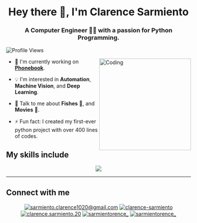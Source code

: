 <h1 align="center"> Hey there 👋, I'm Clarence Sarmiento </h1>
<h3 align="center"> A Computer Engineer 👨‍💻 with a passion for Python Programming. </h3>

![Profile Views](https://komarev.com/ghpvc/?username=clarencesarmiento&style=plastic)

<img align="right" alt="Coding" width="250" src="https://media.giphy.com/media/qgQUggAC3Pfv687qPC/giphy.gif"> 

- 🔭 I'm currently working on **[Phonebook](https://github.com/clarencesarmiento/Phonebook)**.
  
- 💡 I'm interested in **Automation**, **Machine Vision**, and **Deep Learning**.
  
- 💬 Talk to me about **Fishes** 🐠, and **Movies** 🎥.
  
- ⚡ Fun fact: I created my first-ever python project with over 400 lines of codes.

<h2 align='left'> My skills include</h2>
<p align="center">
  <a href="https://skillicons.dev">
    <img src="https://skillicons.dev/icons?i=py,cpp,java,mysql,git,regex,arduino,raspberrypi,stackoverflow,tensorflow,vscode,figma,ps,pr" />
  </a>
</p>


-----------------------------------------------------------------------------------------------------------------------------

<h2 align="left">Connect with me</h2>
<p align="center">
<a href="mailto:clarencemolinosarmiento@gmail.com" target="blank"><img align="center" src="https://img.shields.io/badge/Gmail-D14836?style=for-the-badge&logo=gmail&logoColor=white" alt="sarmiento.clarence1020@gmail.com"/></a>
<a href="https://linkedin.com/in/clarence-sarmiento" target="blank"><img align="center" src="https://img.shields.io/badge/LinkedIn-0077B5?style=for-the-badge&logo=linkedin&logoColor=white" alt="clarence-sarmiento"/></a>
<a href="https://fb.com/clarence.sarmiento.20" target="blank"><img align="center" src="https://img.shields.io/badge/Facebook-1877F2?style=for-the-badge&logo=facebook&logoColor=white" alt="clarence.sarmiento.20"/></a>
<a href="https://instagram.com/sarmientorence_" target="blank"><img align="center" src="https://img.shields.io/badge/Instagram-E4405F?style=for-the-badge&logo=instagram&logoColor=white" alt="sarmientorence_" /></a>
<a href="https://twitter.com/sarmientorence_" target="blank"><img align="center" src="https://img.shields.io/badge/Twitter-1DA1F2?style=for-the-badge&logo=twitter&logoColor=white" alt="sarmientorence_"/></a>
</p>
